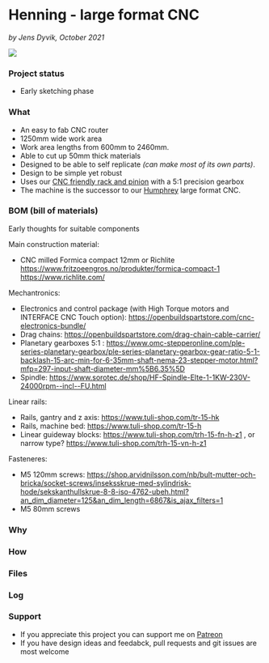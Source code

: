 # Henning - large format CNC

*by Jens Dyvik, October 2021*

![](img/.JPG)

### Project status

 - Early sketching phase
 
### What

  - An easy to fab CNC router
  - 1250mm wide work area
  - Work area lengths from 600mm to 2460mm.
  - Able to cut up 50mm thick materials
  - Designed to be able to self replicate *(can make most of its own parts)*.
  - Design to be simple yet robust
  - Uses our [CNC friendly rack and pinion](https://github.com/fellesverkstedet/fabricatable-machines/wiki/Modules#cnc-friendly-rack-and-pinion) with a 5:1 precision gearbox
  - The machine is the successor to our [Humphrey](https://github.com/fellesverkstedet/fabricatable-machines/blob/master/humphrey-large-format-cnc/README.md) large format CNC.
 
### BOM (bill of materials)

Early thoughts for suitable components

Main construction material:

 - CNC milled Formica compact 12mm or Richlite https://www.fritzoeengros.no/produkter/formica-compact-1  https://www.richlite.com/

Mechantronics:

 - Electronics and control package (with High Torque motors and INTERFACE CNC Touch option): https://openbuildspartstore.com/cnc-electronics-bundle/
 - Drag chains: https://openbuildspartstore.com/drag-chain-cable-carrier/
 - Planetary gearboxes 5:1 : https://www.omc-stepperonline.com/ple-series-planetary-gearbox/ple-series-planetary-gearbox-gear-ratio-5-1-backlash-15-arc-min-for-6-35mm-shaft-nema-23-stepper-motor.html?mfp=297-input-shaft-diameter-mm%5B6.35%5D
 - Spindle: https://www.sorotec.de/shop/HF-Spindle-Elte-1-1KW-230V-24000rpm--incl--FU.html

Linear rails:

 - Rails, gantry and z axis: https://www.tuli-shop.com/tr-15-hk
 - Rails, machine bed: https://www.tuli-shop.com/tr-15-h
 - Linear guideway blocks: https://www.tuli-shop.com/trh-15-fn-h-z1 , or narrow type? https://www.tuli-shop.com/trh-15-vn-h-z1

 
Fasteneres:

 - M5 120mm screws: https://shop.arvidnilsson.com/nb/bult-mutter-och-bricka/socket-screws/inseksskrue-med-sylindrisk-hode/sekskanthullskrue-8-8-iso-4762-ubeh.html?an_dim_diameter=125&an_dim_length=6867&is_ajax_filters=1 
 - M5 80mm screws
 
 
### Why



### How



### Files


### Log

### Support

 - If you appreciate this project you can support me on [Patreon](https://www.patreon.com/jensdyvik)
 - If you have design ideas and feedabck, pull requests and git issues are most welcome
